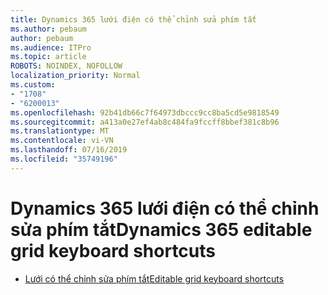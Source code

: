 ```yaml
---
title: Dynamics 365 lưới điện có thể chỉnh sửa phím tắt
ms.author: pebaum
author: pebaum
ms.audience: ITPro
ms.topic: article
ROBOTS: NOINDEX, NOFOLLOW
localization_priority: Normal
ms.custom:
- "1708"
- "6200013"
ms.openlocfilehash: 92b41db66c7f64973dbccc9cc8ba5cd5e9818549
ms.sourcegitcommit: a413a0e27ef4ab8c484fa9fccff8bbef381c8b96
ms.translationtype: MT
ms.contentlocale: vi-VN
ms.lasthandoff: 07/16/2019
ms.locfileid: "35749196"
---
```

# <a name="dynamics-365-editable-grid-keyboard-shortcuts"></a><span data-ttu-id="73b9e-102">Dynamics 365 lưới điện có thể chỉnh sửa phím tắt</span><span class="sxs-lookup"><span data-stu-id="73b9e-102">Dynamics 365 editable grid keyboard shortcuts</span></span>

* [<span data-ttu-id="73b9e-103">Lưới có thể chỉnh sửa phím tắt</span><span class="sxs-lookup"><span data-stu-id="73b9e-103">Editable grid keyboard shortcuts</span></span>](https://docs.microsoft.com/dynamics365/customer-engagement/basics/keyboard-shortcuts#editable-grids-views)
